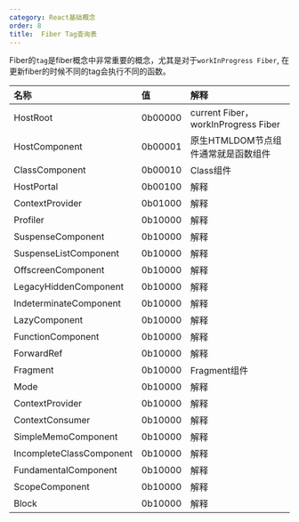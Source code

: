 ```yaml
---
category: React基础概念
order: 8
title:  Fiber Tag查询表
---
```


Fiber的`tag`是fiber概念中非常重要的概念，尤其是对于`workInProgress Fiber`, 在更新fiber的时候不同的tag会执行不同的函数。

| 名称                     | 值      | 解释                                |
| :----------------------- | :------ | :---------------------------------- |
| HostRoot                 | 0b00000 | current Fiber，workInProgress Fiber |
| HostComponent            | 0b00001 | 原生HTMLDOM节点组件通常就是函数组件 |
| ClassComponent           | 0b00010 | Class组件                           |
| HostPortal               | 0b00100 | 解释                                |
| ContextProvider          | 0b01000 | 解释                                |
| Profiler                 | 0b10000 | 解释                                |
| SuspenseComponent        | 0b10000 | 解释                                |
| SuspenseListComponent    | 0b10000 | 解释                                |
| OffscreenComponent       | 0b10000 | 解释                                |
| LegacyHiddenComponent    | 0b10000 | 解释                                |
| IndeterminateComponent   | 0b10000 | 解释                                |
| LazyComponent            | 0b10000 | 解释                                |
| FunctionComponent        | 0b10000 | 解释                                |
| ForwardRef               | 0b10000 | 解释                                |
| Fragment                 | 0b10000 | Fragment组件                        |
| Mode                     | 0b10000 | 解释                                |
| ContextProvider          | 0b10000 | 解释                                |
| ContextConsumer          | 0b10000 | 解释                                |
| SimpleMemoComponent      | 0b10000 | 解释                                |
| IncompleteClassComponent | 0b10000 | 解释                                |
| FundamentalComponent     | 0b10000 | 解释                                |
| ScopeComponent           | 0b10000 | 解释                                |
| Block                    | 0b10000 | 解释                                |

